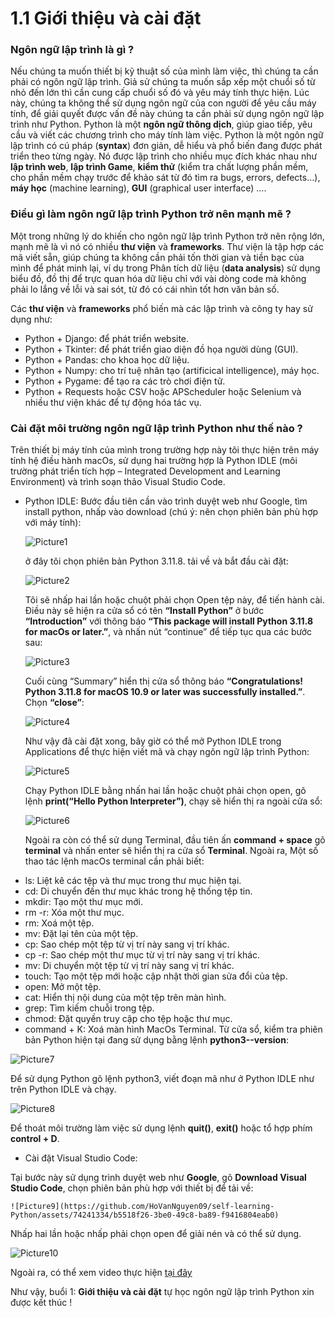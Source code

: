 # 1.1 Giới thiệu và cài đặt
### Ngôn ngữ lập trình là gì ?
Nếu chúng ta muốn thiết bị kỹ thuật số của mình làm việc, thì chúng ta cần phải có ngôn ngữ lập trình. Giả sử chúng ta muốn sắp xếp một chuổi số từ nhỏ đến lớn thì cần cung cấp chuổi số đó và yêu máy tính thực hiện. Lúc này, chúng ta không thể sử dụng ngôn ngữ của con người để yêu cầu máy tính, để giải quyết được vấn đề này chúng ta cần phải sử dụng ngôn ngữ lập trình như Python. Python là một **ngôn ngữ thông dịch**, giúp giao tiếp, yêu cầu và viết các chương trình cho máy tính làm việc.
Python là một ngôn ngữ lập trình có cú pháp (**syntax**) đơn giản, dễ hiểu và phổ biến đang được phát triển theo từng ngày. Nó được lập trình cho nhiều mục đích khác nhau như **lập trình web**, **lập trình Game**, **kiểm thử** (kiểm tra chất lượng phần mềm, cho phần mềm chạy trước để khảo sát từ đó tìm ra bugs, errors, defects…), **máy học** (machine learning), **GUI** (graphical user interface) ….

### Điều gì làm ngôn ngữ lập trình Python trở nên mạnh mẽ ?
Một trong những lý do khiến cho ngôn ngữ lập trình Python trở nên rộng lớn, mạnh mẽ là vì nó có nhiều **thư viện** và **frameworks**. Thư viện là tập hợp các mã viết sẵn, giúp chúng ta không cần phải tốn thời gian và tiền bạc của mình để phát minh lại, ví dụ trong Phân tích dữ liệu (**data analysis**) sử dụng biểu đồ, đồ thị để trực quan hóa dữ liệu chỉ với vài dòng code mà không phải lo lắng về lỗi và sai sót, từ đó có cái nhìn tốt hơn văn bản số. 

Các **thư viện** và **frameworks** phổ biến mà các lập trình và công ty hay sử dụng như:
* Python + Django: để phát triển website.
* Python + Tkinter: để phát triển giao diện đồ họa người dùng (GUI).
* Python + Pandas: cho khoa học dữ liệu.
* Python + Numpy: cho trí tuệ nhân tạo (artificical intelligence), máy học.
* Python + Pygame: để tạo ra các trò chơi điện tử.
* Python + Requests hoặc CSV hoặc APScheduler hoặc Selenium và nhiều thư viện khác để tự động hóa tác vụ.

### Cài đặt môi trường ngôn ngữ lập trình Python như thế nào ?
Trên thiết bị máy tính của mình trong trường hợp này tôi thực hiện trên máy tính hệ điều hành macOs, sử dụng hai trường hợp là Python IDLE (môi trường phát triển tích hợp – Integrated Development and Learning Environment) và trình soạn thảo Visual Studio Code.
* Python IDLE: Bước đầu tiên cần vào trình duyệt web như Google, tìm install python, nhấp vào download (chú ý: nên chọn phiên bản phù hợp với máy tính):
  
  ![Picture1](https://github.com/HoVanNguyen09/self-learning-Python/assets/74241334/ea9c28d2-a708-45d4-993e-4c2c8a0f858f)
  
  ở đây tôi chọn phiên bản Python 3.11.8. tải về và bắt đầu cài đặt:
  
  ![Picture2](https://github.com/HoVanNguyen09/self-learning-Python/assets/74241334/18c8a92d-6ecf-4d94-a60c-fcdd9c45d45d)
  
  Tôi sẽ nhấp hai lần hoặc chuột phải chọn Open tệp này, để tiến hành cài. Điều này sẽ hiện ra cửa sổ có tên **“Install Python”** ở bước **“Introduction”** với thông báo **“This  package will install Python 3.11.8 for macOs or later.”**, 
  và nhấn nút “continue” để tiếp tục qua các bước sau:

  ![Picture3](https://github.com/HoVanNguyen09/self-learning-Python/assets/74241334/07e1237a-8c59-4b49-8572-c716773b12cb)

  Cuối cùng “Summary” hiển thị cửa sổ thông báo **“Congratulations!  Python 3.11.8 for macOS 10.9 or later was successfully installed.”**. Chọn **“close”**:
  
  ![Picture4](https://github.com/HoVanNguyen09/self-learning-Python/assets/74241334/89ec597f-3fca-4b08-8091-6627ce142265)

  Như vậy đã cài đặt xong, bây giờ có thể mở Python IDLE trong Applications để thực hiện viết mã và chạy ngôn ngữ lập trình Python:

  ![Picture5](https://github.com/HoVanNguyen09/self-learning-Python/assets/74241334/f89ebb5f-2543-40d6-befe-23d96b54e8fd)

  Chạy Python IDLE bằng nhấn hai lần hoặc chuột phải chọn open, gõ lệnh **print(“Hello Python Interpreter”)**, chạy sẽ hiển thị ra ngoài cửa sổ:

  ![Picture6](https://github.com/HoVanNguyen09/self-learning-Python/assets/74241334/afc26fda-8b0e-4352-914d-5fd96b0c1efd)

  Ngoài ra còn có thể sử dụng Terminal, đầu tiên ấn **command + space** gõ **terminal** và nhấn enter sẽ hiển thị ra cửa sổ **Terminal**. Ngoài ra, Một số thao tác lệnh macOs terminal cần phải biết:
-	ls: Liệt kê các tệp và thư mục trong thư mục hiện tại.
-	cd: Di chuyển đến thư mục khác trong hệ thống tệp tin.
-	mkdir: Tạo một thư mục mới.
-	rm -r: Xóa một thư mục.
-	rm: Xoá một tệp.
-	mv: Đặt lại tên của một tệp.
-	cp: Sao chép một tệp từ vị trí này sang vị trí khác.
-	cp -r: Sao chép một thư mục từ vị trí này sang vị trí khác.
-	mv: Di chuyển một tệp từ vị trí này sang vị trí khác.
-	touch: Tạo một tệp mới hoặc cập nhật thời gian sửa đổi của tệp.
-	open: Mở một tệp.
-	cat: Hiển thị nội dung của một tệp trên màn hình.
-	grep: Tìm kiếm chuỗi trong tệp.
-	chmod: Đặt quyền truy cập cho tệp hoặc thư mục.
-	command + K: Xoá màn hình MacOs Terminal.
Từ cửa sổ, kiểm tra phiên bản Python hiện tại đang sử dụng bằng lệnh **python3--version**:

![Picture7](https://github.com/HoVanNguyen09/self-learning-Python/assets/74241334/8e0b3951-96c7-4068-9b3f-0a56cd7c3c2f)

Để sử dụng Python gõ lệnh python3, viết đoạn mã như ở Python IDLE như trên Python IDLE và chạy.

![Picture8](https://github.com/HoVanNguyen09/self-learning-Python/assets/74241334/fb3b731e-09cf-4138-ab42-0e366954078a)

Để thoát môi trường làm việc sử dụng lệnh **quit()**, **exit()** hoặc tổ hợp phím **control + D**.

*	Cài đặt Visual Studio Code:
  
  Tại bước này sử dụng trình duyệt web như **Google**, gõ **Download Visual Studio Code**, chọn phiên bản phù hợp với thiết bị để tải về:
 	
 	![Picture9](https://github.com/HoVanNguyen09/self-learning-Python/assets/74241334/b5518f26-3be0-49c8-ba89-f9416804eab0)

  Nhấp hai lần hoặc nhấp phải chọn open để giải nén và có thể sử dụng.

  ![Picture10](https://github.com/HoVanNguyen09/self-learning-Python/assets/74241334/ca1853ed-2418-4fe8-9b14-cbff38fe8328)

Ngoài ra, có thể xem video thực hiện [tại đây](https://youtu.be/PExERzHu0tY?si=toE5-BadkrGpjSKq)

Như vậy, buổi 1: **Giới thiệu và cài đặt** tự học ngôn ngữ lập trình Python xin được kết thúc ! 






